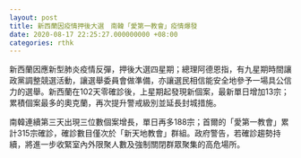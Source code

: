 ```yaml
---
layout: post
title: 新西蘭因疫情押後大選　南韓「愛第一教會」疫情爆發
date: 2020-08-17 22:25:27.000000000 +08:00
categories: rthk
---
```


新西蘭因應新型肺炎疫情反彈，押後大選四星期；總理阿德恩指，有九星期時間讓政黨調整競選活動，讓選舉委員會做準備，亦讓選民相信能安全地參予一場具公信力的選舉。新西蘭在102天零確診後，上星期起發現新個案，最新單日增加13宗；累積個案最多的奧克蘭，再次提升警戒級別並延長封城措施。

南韓連續第三天出現三位數個案增長，單日再多188宗；首爾的「愛第一教會」累計315宗確診，確診數目僅次於「新天地教會」群組。政府警告，若確診趨勢持續，將進一步收緊室內外限聚人數及強制關閉群眾聚集的高危場所。

